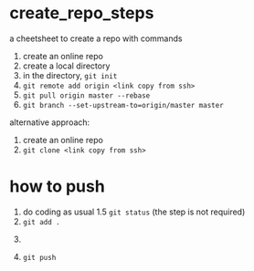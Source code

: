 # create_repo_steps
a cheetsheet to create a repo with commands

1. create an online repo
2. create a local directory
3. in the directory, ```git init```
4. ```git remote add origin <link copy from ssh>```
5. ```git pull origin master --rebase```
6. ```git branch --set-upstream-to=origin/master master```


alternative approach:

1. create an online repo
2. ```git clone <link copy from ssh>```

# how to push

1. do coding as usual
1.5 ```git status``` (the step is not required)
2. ```git add .```
3. ```git commit -m "<commit message>"
4. ```git push ```
